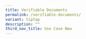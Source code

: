 ```yaml
---
title: Verifiable Documents
permalink: /verifiable-documents/
variant: tiptap
description: ""
third_nav_title: Use Case New
---
```

